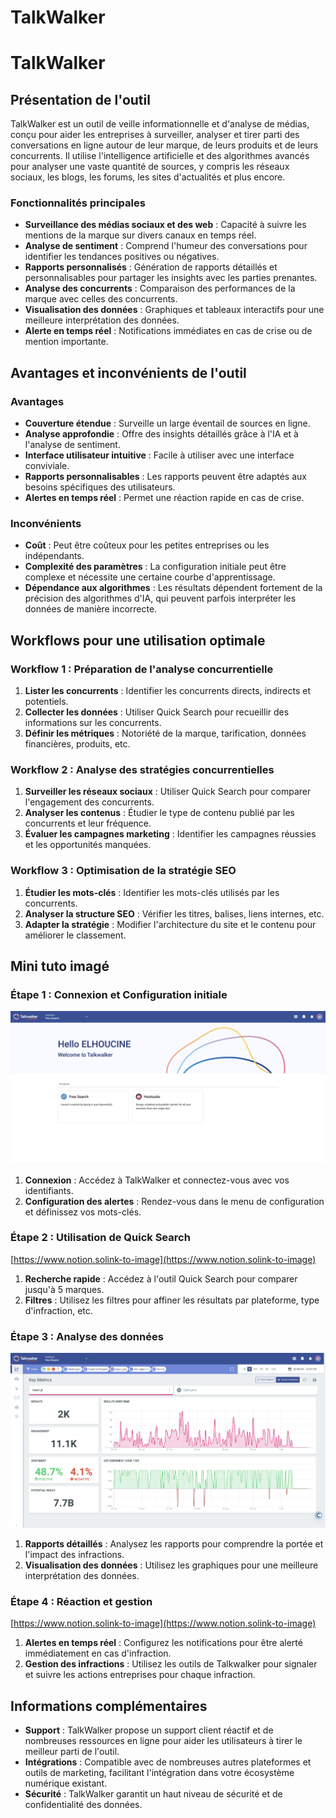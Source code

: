 # TalkWalker

# TalkWalker

## Présentation de l'outil

TalkWalker est un outil de veille informationnelle et d'analyse de médias, conçu pour aider les entreprises à surveiller, analyser et tirer parti des conversations en ligne autour de leur marque, de leurs produits et de leurs concurrents. Il utilise l'intelligence artificielle et des algorithmes avancés pour analyser une vaste quantité de sources, y compris les réseaux sociaux, les blogs, les forums, les sites d'actualités et plus encore.

### Fonctionnalités principales

- **Surveillance des médias sociaux et des web** : Capacité à suivre les mentions de la marque sur divers canaux en temps réel.
- **Analyse de sentiment** : Comprend l'humeur des conversations pour identifier les tendances positives ou négatives.
- **Rapports personnalisés** : Génération de rapports détaillés et personnalisables pour partager les insights avec les parties prenantes.
- **Analyse des concurrents** : Comparaison des performances de la marque avec celles des concurrents.
- **Visualisation des données** : Graphiques et tableaux interactifs pour une meilleure interprétation des données.
- **Alerte en temps réel** : Notifications immédiates en cas de crise ou de mention importante.

## Avantages et inconvénients de l'outil

### Avantages

- **Couverture étendue** : Surveille un large éventail de sources en ligne.
- **Analyse approfondie** : Offre des insights détaillés grâce à l'IA et à l'analyse de sentiment.
- **Interface utilisateur intuitive** : Facile à utiliser avec une interface conviviale.
- **Rapports personnalisables** : Les rapports peuvent être adaptés aux besoins spécifiques des utilisateurs.
- **Alertes en temps réel** : Permet une réaction rapide en cas de crise.

### Inconvénients

- **Coût** : Peut être coûteux pour les petites entreprises ou les indépendants.
- **Complexité des paramètres** : La configuration initiale peut être complexe et nécessite une certaine courbe d'apprentissage.
- **Dépendance aux algorithmes** : Les résultats dépendent fortement de la précision des algorithmes d'IA, qui peuvent parfois interpréter les données de manière incorrecte.

## Workflows pour une utilisation optimale

### Workflow 1 : Préparation de l'analyse concurrentielle

1. **Lister les concurrents** : Identifier les concurrents directs, indirects et potentiels.
2. **Collecter les données** : Utiliser Quick Search pour recueillir des informations sur les concurrents.
3. **Définir les métriques** : Notoriété de la marque, tarification, données financières, produits, etc.

### Workflow 2 : Analyse des stratégies concurrentielles

1. **Surveiller les réseaux sociaux** : Utiliser Quick Search pour comparer l'engagement des concurrents.
2. **Analyser les contenus** : Étudier le type de contenu publié par les concurrents et leur fréquence.
3. **Évaluer les campagnes marketing** : Identifier les campagnes réussies et les opportunités manquées.

### Workflow 3 : Optimisation de la stratégie SEO

1. **Étudier les mots-clés** : Identifier les mots-clés utilisés par les concurrents.
2. **Analyser la structure SEO** : Vérifier les titres, balises, liens internes, etc.
3. **Adapter la stratégie** : Modifier l'architecture du site et le contenu pour améliorer le classement.

## Mini tuto imagé

### Étape 1 : Connexion et Configuration initiale

!["Dashboard"](./images/talkwalker1.png)

1. **Connexion** : Accédez à TalkWalker et connectez-vous avec vos identifiants.
2. **Configuration des alertes** : Rendez-vous dans le menu de configuration et définissez vos mots-clés.

### Étape 2 : Utilisation de Quick Search

[https://www.notion.solink-to-image](https://www.notion.solink-to-image)

1. **Recherche rapide** : Accédez à l'outil Quick Search pour comparer jusqu'à 5 marques.
2. **Filtres** : Utilisez les filtres pour affiner les résultats par plateforme, type d'infraction, etc.

### Étape 3 : Analyse des données

!["Visualisation résultats recherches"](./images/talkwalker3.png)

1. **Rapports détaillés** : Analysez les rapports pour comprendre la portée et l'impact des infractions.
2. **Visualisation des données** : Utilisez les graphiques pour une meilleure interprétation des données.

### Étape 4 : Réaction et gestion

[https://www.notion.solink-to-image](https://www.notion.solink-to-image)

1. **Alertes en temps réel** : Configurez les notifications pour être alerté immédiatement en cas d'infraction.
2. **Gestion des infractions** : Utilisez les outils de Talkwalker pour signaler et suivre les actions entreprises pour chaque infraction.

## Informations complémentaires

- **Support** : TalkWalker propose un support client réactif et de nombreuses ressources en ligne pour aider les utilisateurs à tirer le meilleur parti de l'outil.
- **Intégrations** : Compatible avec de nombreuses autres plateformes et outils de marketing, facilitant l'intégration dans votre écosystème numérique existant.
- **Sécurité** : TalkWalker garantit un haut niveau de sécurité et de confidentialité des données.